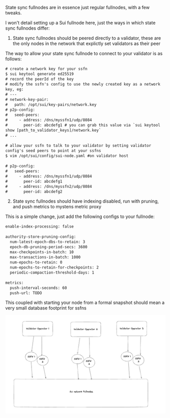
State sync fullnodes are in essence just regular fullnodes, with a few tweaks.


I won't detail setting up a Sui fullnode here, just the ways in which state sync fullnodes differ:

1. State sync fullnodes should be peered directly to a validator, these are the only nodes in the network that explictly set validators as their peer

The way to allow your state sync fullnode to connect to your validator is as follows:

```
# create a network key for your ssfn
$ sui keytool generate ed25519
# record the peerId of the key
# modify the ssfn's config to use the newly created key as a network key, eg:
# ---
# network-key-pair:
#   path: /opt/sui/key-pairs/network.key
# p2p-config:
#   seed-peers:
#     - address: /dns/myssfn1/udp/8084
#       peer-id: abcdefg1 # you can grab this value via `sui keytool show [path_to_validator_keys]/network.key`
# ...

# allow your ssfn to talk to your validator by setting validator config's seed peers to point at your ssfns
$ vim /opt/sui/config/sui-node.yaml #on validator host

# p2p-config:
#   seed-peers:
#     - address: /dns/myssfn1/udp/8084
#       peer-id: abcdefg1
#     - address: /dns/myssfn2/udp/8084
#       peer-id: abcdefg2
```

2. State sync fullnodes should have indexing disabled, run with pruning, and push metrics to mystens metric proxy

This is a simple change, just add the following configs to your fullnode:
```
enable-index-processing: false

authority-store-pruning-config:
  num-latest-epoch-dbs-to-retain: 3
  epoch-db-pruning-period-secs: 3600
  max-checkpoints-in-batch: 10
  max-transactions-in-batch: 1000
  num-epochs-to-retain: 0
  num-epochs-to-retain-for-checkpoints: 2
  periodic-compaction-threshold-days: 1

metrics:
  push-interval-seconds: 60
  push-url: TODO
```

This coupled with starting your node from a formal snapshot should mean a very small database footprint for ssfns


![ssfn diagram](./ssfn-diagram.png)


